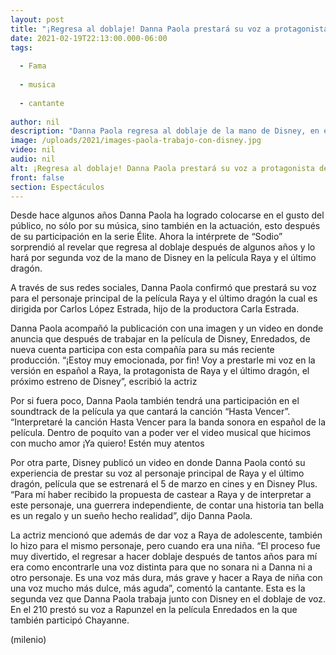 ```yaml
---
layout: post
title: "¡Regresa al doblaje! Danna Paola prestará su voz a protagonista de 'Raya y el último dragón'"
date: 2021-02-19T22:13:00.000-06:00
tags:
  
  - Fama
  
  - musica
  
  - cantante
  
author: nil
description: "Danna Paola regresa al doblaje de la mano de Disney, en esta ocasión la cantante prestará su voz a la protagonista de Raya y el Último Dragón. "
image: /uploads/2021/images-paola-trabajo-con-disney.jpg
video: nil
audio: nil
alt: ¡Regresa al doblaje! Danna Paola prestará su voz a protagonista de 'Raya y el último dragón'
front: false
section: Espectáculos
---
```


Desde hace algunos años Danna Paola ha logrado colocarse en el gusto del público, no sólo por su música, sino también en la actuación, esto después de su participación en la serie Élite. Ahora la intérprete de “Sodio” sorprendió al revelar que regresa al doblaje después de algunos años y lo hará por segunda voz de la mano de Disney en la película Raya y el último dragón. 

A través de sus redes sociales, Danna Paola confirmó que prestará su voz para el personaje principal de la película Raya y el último dragón la cual es dirigida por Carlos López Estrada, hijo de la productora Carla Estrada. 

Danna Paola acompañó la publicación con una imagen y un video en donde anuncia que después de trabajar en la película de Disney, Enredados, de nueva cuenta participa con esta compañía para su más reciente producción. “¡Estoy muy emocionada, por fin! Voy a prestarle mi voz en la versión en español a Raya, la protagonista de Raya y el último dragón, el próximo estreno de Disney”, escribió la actriz 

Por si fuera poco, Danna Paola también tendrá una participación en el soundtrack de la película ya que cantará la canción “Hasta Vencer”. “Interpretaré la canción Hasta Vencer para la banda sonora en español de la película. Dentro de poquito van a poder ver el video musical que hicimos con mucho amor ¡Ya quiero! Estén muy atentos

Por otra parte, Disney publicó un video en donde Danna Paola contó su experiencia de prestar su voz al personaje principal de Raya y el último dragón, película que se estrenará el 5 de marzo en cines y en Disney Plus. “Para mí haber recibido la propuesta de castear a Raya y de interpretar a este personaje, una guerrera independiente, de contar una historia tan bella es un regalo y un sueño hecho realidad”, dijo Danna Paola. 

La actriz mencionó que además de dar voz a Raya de adolescente,  también lo hizo para el mismo personaje, pero cuando era una niña. “El proceso fue muy divertido, el regresar a hacer doblaje después de tantos años para mí era como encontrarle una voz distinta para que no sonara ni a Danna ni a otro personaje. Es una voz más dura, más grave y hacer a Raya de niña con una voz mucho más dulce, más aguda”, comentó la cantante. Esta es la segunda vez que Danna Paola trabaja junto con Disney en el doblaje de voz. En el 210 prestó su voz a Rapunzel en la película Enredados en la que también participó Chayanne.  

(milenio)